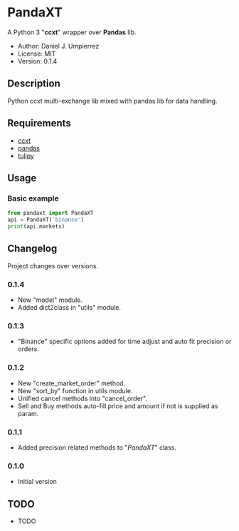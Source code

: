 # PandaXT

A Python 3 "__ccxt__" wrapper over __Pandas__ lib.

 - Author: Daniel J. Umpierrez
 - License: MIT
 - Version: 0.1.4

## Description

Python ccxt multi-exchange lib mixed with pandas lib for data handling.

## Requirements

 - [ccxt](https://github.com/ccxt/ccxt)
 - [pandas](https://github.com/pandas-dev/pandas)
 - [tulipy](https://github.com/cirla/tulipy)

## Usage

### Basic example

```python
from pandaxt import PandaXT
api = PandaXT('binance')
print(api.markets)

```

## Changelog

Project changes over versions.

### 0.1.4
- New "model" module.
- Added dict2class in "utils" module.

### 0.1.3
- "Binance" specific options added for time adjust and auto fit precision or orders.

### 0.1.2
- New "create_market_order" method.
- New "sort_by" function in utils module.
- Unified cancel methods into "cancel_order".
- Sell and Buy methods auto-fill price and amount if not is supplied as param.

### 0.1.1
- Added precision related methods to "_PandaXT_" class.

### 0.1.0
- Initial version

## TODO
- TODO
